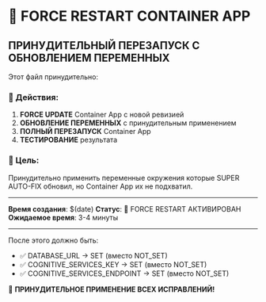# 🔄 FORCE RESTART CONTAINER APP

## ПРИНУДИТЕЛЬНЫЙ ПЕРЕЗАПУСК С ОБНОВЛЕНИЕМ ПЕРЕМЕННЫХ

Этот файл принудительно:

### 🚀 Действия:

1. **FORCE UPDATE** Container App с новой ревизией
2. **ОБНОВЛЕНИЕ ПЕРЕМЕННЫХ** с принудительным применением
3. **ПОЛНЫЙ ПЕРЕЗАПУСК** Container App
4. **ТЕСТИРОВАНИЕ** результата

### 🎯 Цель:

Принудительно применить переменные окружения которые SUPER AUTO-FIX обновил, но Container App их не подхватил.

---

**Время создания**: $(date)
**Статус**: 🔄 FORCE RESTART АКТИВИРОВАН  
**Ожидаемое время**: 3-4 минуты

---

После этого должно быть:

- ✅ DATABASE_URL → SET (вместо NOT_SET)
- ✅ COGNITIVE_SERVICES_KEY → SET (вместо NOT_SET)
- ✅ COGNITIVE_SERVICES_ENDPOINT → SET (вместо NOT_SET)

🔄 **ПРИНУДИТЕЛЬНОЕ ПРИМЕНЕНИЕ ВСЕХ ИСПРАВЛЕНИЙ!**
